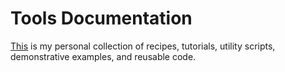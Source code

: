 # Tools Documentation

[This](./obscure_tutos.md) is my personal collection of recipes, tutorials, utility scripts, demonstrative examples, and reusable code.
